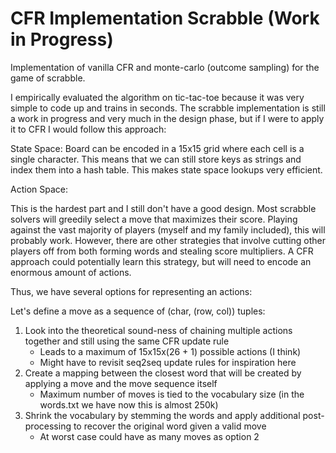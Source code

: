 # CFR Implementation Scrabble (Work in Progress)

Implementation of vanilla CFR and monte-carlo (outcome sampling) for the game of scrabble.

I empirically evaluated the algorithm on tic-tac-toe because it was very simple to code up and trains
in seconds. The scrabble implementation is still a work in progress and very much in the design phase, but
if I were to apply it to CFR I would follow this approach:

State Space: Board can be encoded in a 15x15 grid where each cell is a single character.
This means that we can still store keys as strings and index them into a hash table. This makes state space lookups very efficient.

Action Space:

This is the hardest part and I still don't have a good design. Most scrabble solvers will greedily select a move that maximizes their score. Playing against the vast majority of players (myself and my family included), this will probably work. However, there are other strategies that involve cutting other players off from both forming words and stealing score multipliers. A CFR approach could potentially learn this strategy, but will need to encode an enormous amount of actions.

Thus, we have several options for representing an actions:

Let's define a move as a sequence of (char, (row, col)) tuples:

1. Look into the theoretical sound-ness of chaining multiple actions together and still using the same CFR update rule
    - Leads to a maximum of 15x15x(26 + 1) possible actions (I think)
    - Might have to revisit seq2seq update rules for inspiration here
2. Create a mapping between the closest word that will be created by applying a move and the move sequence itself
    - Maximum number of moves is tied to the vocabulary size (in the words.txt we have now this is almost 250k)
3. Shrink the vocabulary by stemming the words and apply additional post-processing to recover the original word given a valid move
    - At worst case could have as many moves as option 2